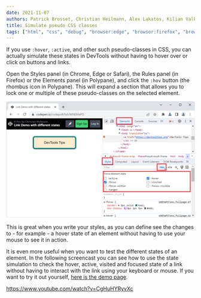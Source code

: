 ```yaml
---
date: 2021-11-07
authors: Patrick Brosset, Christian Heilmann, Alex Lakatos, Kilian Valkhof
title: Simulate pseudo CSS classes
tags: ["html", "css", "debug", "browser:edge", "browser:firefox", "browser:chrome", "browser:safari", "browser:polypane"]
---
```

If you use `:hover`, `:active`, and other such pseudo-classes in CSS, you can actually simulate these states in DevTools without having to hover over or click on buttons and links.

Open the Styles panel (in Chrome, Edge or Safari), the Rules panel (in Firefox) or the Elements panel (in Polypane), and click the `:hov` button (the rhombus icon in Polypane). This will expand a section that allows you to lock one or multiple of these pseudo-classes on the selected element.

![The :hov panel to simulate various pseudo-classes.](../../assets/img/simulate-pseudo-classes.png)

This is great when you write your styles, as you can define see the changes to - for example - a hover state of an element without having to use your mouse to see it in action.

It is even more useful when you want to test the different states of an element. In the following screencast you can see how to use the state simulation to check the hover, active, visited and focused state of a link without having to interact with the link using your keyboard or mouse. If you want to try it out yourself, [here is the demo page](https://codepen.io/codepo8/pen/WNEMaPO).

https://www.youtube.com/watch?v=CgHuHYRyvXc
